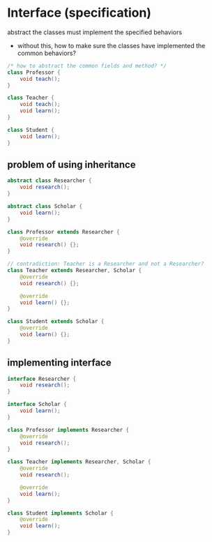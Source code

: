 # Interface (specification)
abstract the classes must implement the specified behaviors
- without this, how to make sure the classes have implemented the common behaviors?

```java
/* how to abstract the common fields and method? */
class Professor {
    void teach();
}

class Teacher {
    void teach();
    void learn();
}

class Student {
    void learn();
}
```

## problem of using inheritance
```java
abstract class Researcher {
    void research();
}

abstract class Scholar {
    void learn();
}

class Professor extends Researcher {
    @override
    void research() {};
}

// contradiction: Teacher is a Researcher and not a Researcher?
class Teacher extends Researcher, Scholar {
    @override
    void research() {};

    @override
    void learn() {};
}

class Student extends Scholar {
    @override
    void learn() {};
}
```

## implementing interface
```java
interface Researcher {
    void research();
}

interface Scholar {
    void learn();
}

class Professor implements Researcher {
    @override
    void research();
}

class Teacher implements Researcher, Scholar {
    @override
    void research();

    @override
    void learn();
}

class Student implements Scholar {
    @override
    void learn();
}
```
